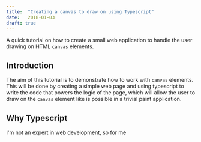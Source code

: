 ```yaml
---
title:  "Creating a canvas to draw on using Typescript"
date:   2018-01-03
draft: true
---
```

A quick tutorial on how to create a small web application to handle the user drawing on HTML `canvas` elements.

## Introduction

The aim of this tutorial is to demonstrate how to work with `canvas` elements. This will be done by creating a simple web page and using typescript to write the code that powers the logic of the page, which will allow the user to draw on the `canvas` element like is possible in a trivial paint application.

## Why Typescript

I'm not an expert in web development, so for me